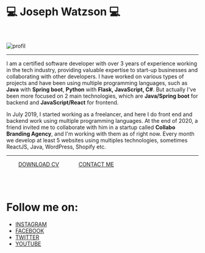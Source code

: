 <div>

<h1> 💻 Joseph Watzson 💻 </h1>
  <br/> <br/>

<div>

<div>
  <img src="https://user-images.githubusercontent.com/49710538/202865641-7f94bb2a-eade-4e43-b26a-b5c27c5f6e21.jpeg" alt="profil" />
</div>

  <hr/>

<p>
  I am a certified software developer with over 3 years of experience
  working in the tech industry, providing valuable expertise
  to start-up businesses and collaborating with other developers.
  I have worked on various types of projects and have been
  using multiple programming languages, such as
  <strong>Java</strong> with <strong>Spring boot</strong>,
  <strong>Python</strong> with <strong>Flask, JavaScript, C#</strong>.
  But actually I've been more focused on 2 main technologies, which are
  <strong>Java/Spring boot</strong> for backend and
  <strong>JavaScript/React</strong> for frontend.


  In July 2019, I started working as a freelancer,
  and here I do front end and backend work using multiple programming
  languages. At the end of 2020, a friend invited me to collaborate with
  him in a startup called <strong>Collabo Branding Agency</strong>,
  and I'm working with them as of right now. Every month we develop at
  least 5 websites using multiples technologies, sometimes ReactJS, Java,
  WordPress, Shopify etc.
</p>
  <hr/>
  <div>
   &nbsp; &nbsp; &nbsp; &nbsp; <a href="https://github.com/joe-watson-sbf/joe-watson-sbf/files/10047614/JOSEPH.WATZSON.-.CV.pdf" target="_blank">DOWNLOAD CV</a> &nbsp; &nbsp; &nbsp; &nbsp; &nbsp; &nbsp;
    <a href="https://joedev.vakaks.com" target="_blank">CONTACT ME</a>
  </div>

</div>


<br/><br/>
<h1> Follow me on: </h1>

- [INSTAGRAM](https://instagram.com/joe_watson_sbf?utm_medium=copy_link)
- [FACEBOOK](https://www.facebook.com/joesbf)
- [TWITTER](https://www.twitter.com/joe_watson_sbf)
- [YOUTUBE](https://www.youtube.com/channel/UC1D68nJp6gO9GovrDOHksgA/?sub_confirmation=1)

</div>
